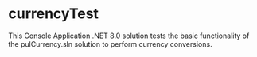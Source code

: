 # currencyTest
This Console Application .NET 8.0 solution tests the basic functionality of the pulCurrency.sln solution to perform currency conversions.
